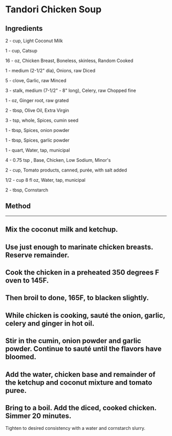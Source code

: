 # Tandori Chicken Soup


## Ingredients

2 - cup, Light Coconut Milk

1 - cup, Catsup

16 - oz, Chicken Breast, Boneless, skinless, Random Cooked

1 - medium (2-1/2" dia), Onions, raw Diced

5 - clove, Garlic, raw Minced

3 - stalk, medium (7-1/2" - 8" long), Celery, raw Chopped fine

1 - oz, Ginger root, raw grated

2 - tbsp, Olive Oil, Extra Virgin

3 - tsp, whole, Spices, cumin seed

1 - tbsp, Spices, onion powder

1 - tbsp, Spices, garlic powder

1 - quart, Water, tap, municipal

4 - 0.75 tsp , Base, Chicken, Low Sodium, Minor's

2 - cup, Tomato products, canned, purée, with salt added

1/2 - cup 8 fl oz, Water, tap, municipal

2 - tbsp, Cornstarch

## Method
---
Mix the coconut milk and ketchup.
---
Use just enough to marinate chicken breasts. Reserve remainder.
---
Cook the chicken in a preheated 350 degrees F oven to 145F.
---
Then broil to done, 165F, to blacken slightly.
---
While chicken is cooking, sauté the onion, garlic, celery and ginger in hot oil.
---
Stir in the cumin, onion powder and garlic powder. Continue to sauté until the flavors have bloomed.
---
Add the water, chicken base and remainder of the ketchup and coconut mixture and tomato puree.
---
Bring to a boil. Add the diced, cooked chicken. Simmer 20 minutes.
---
Tighten to desired consistency with a water and cornstarch slurry.


